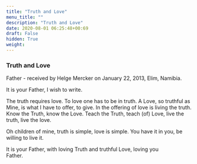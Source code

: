 ```yaml
---
title: "Truth and Love"
menu_title: ""
description: "Truth and Love"
date: 2020-08-01 06:25:48+00:69
draft: False
hidden: True
weight:
---
```

### Truth and Love

Father - received by Helge Mercker on January 22, 2013, Elim, Namibia.

It is your Father, I wish to write.  

The truth requires love. To love one has to be in truth. A Love, so truthful as Mine, is what I have to offer, to give. In the offering of love is living the truth. Know the Truth, know the Love. Teach the Truth, teach (of) Love, live the truth, live the love.

Oh children of mine, truth is simple, love is simple. You have it in you, be willing to live it.  

It is your Father, with loving Truth and truthful Love, loving you  
Father.
